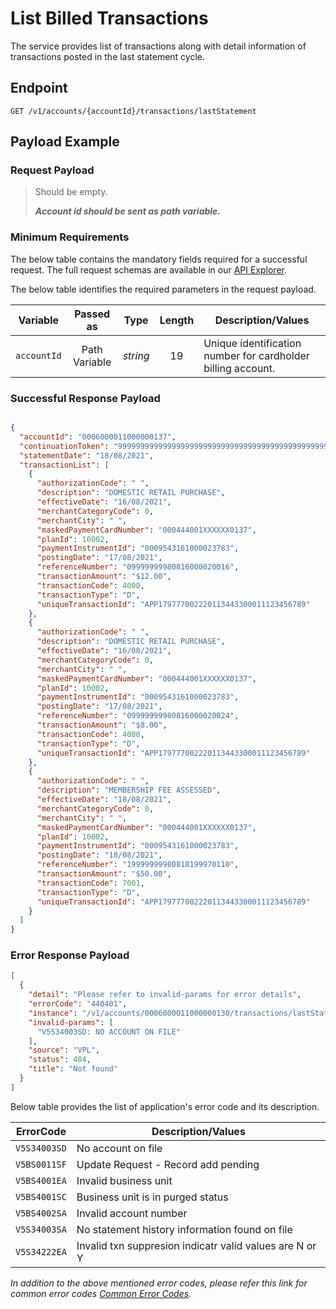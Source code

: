 # List Billed Transactions

The service provides list of transactions along with detail information of transactions posted in the last statement cycle.

## Endpoint

`GET /v1/accounts/{accountId}/transactions/lastStatement`

## Payload Example

### Request Payload

>Should be empty. 
>
>***Account id should be sent as path variable.***

### Minimum Requirements

The below table contains the mandatory fields required for a successful request. The full request schemas are available in our [API Explorer](../api/?type=get&path=/v1/accounts/{accountId}/transactions/lastStatement).

The below table identifies the required parameters in the request payload.

| Variable | Passed as | Type | Length | Description/Values |
| -------- | :-------: | :--: | :------------: | ------------------ |
| `accountId` | Path Variable | *string* | 19 | Unique identification number for cardholder billing account. | 

### Successful Response Payload

```json

{
  "accountId": "0006000011000000137",
  "continuationToken": "99999999999999999999999999999999999999999999999999999999999999999999999999999999",
  "statementDate": "18/08/2021",
  "transactionList": [
    {
      "authorizationCode": " ",
      "description": "DOMESTIC RETAIL PURCHASE",
      "effectiveDate": "16/08/2021",
      "merchantCategoryCode": 0,
      "merchantCity": " ",
      "maskedPaymentCardNumber": "000444001XXXXXX0137",
      "planId": 10002,
      "paymentInstrumentId": "0009543161000023783",
      "postingDate": "17/08/2021",
      "referenceNumber": "09999999980816000020016",
      "transactionAmount": "$12.00",
      "transactionCode": 4000,
      "transactionType": "D",
      "uniqueTransactionId": "APP179777002220113443300011123456789"
    },
    {
      "authorizationCode": " ",
      "description": "DOMESTIC RETAIL PURCHASE",
      "effectiveDate": "16/08/2021",
      "merchantCategoryCode": 0,
      "merchantCity": " ",
      "maskedPaymentCardNumber": "000444001XXXXXX0137",
      "planId": 10002,
      "paymentInstrumentId": "0009543161000023783",
      "postingDate": "17/08/2021",
      "referenceNumber": "09999999980816000020024",
      "transactionAmount": "$8.00",
      "transactionCode": 4000,
      "transactionType": "D",
      "uniqueTransactionId": "APP179777002220113443300011123456789"
    },
    {
      "authorizationCode": " ",
      "description": "MEMBERSHIP FEE ASSESSED",
      "effectiveDate": "18/08/2021",
      "merchantCategoryCode": 0,
      "merchantCity": " ",
      "maskedPaymentCardNumber": "000444001XXXXXX0137",
      "planId": 10002,
      "paymentInstrumentId": "0009543161000023783",
      "postingDate": "18/08/2021",
      "referenceNumber": "19999999980818199970110",
      "transactionAmount": "$50.00",
      "transactionCode": 7001,
      "transactionType": "D",
      "uniqueTransactionId": "APP179777002220113443300011123456789"
    }
  ]
}
```

### Error Response Payload

```json
[
  {
    "detail": "Please refer to invalid-params for error details",
    "errorCode": "440401",
    "instance": "/v1/accounts/0006000011000000130/transactions/lastStatement",
    "invalid-params": [
      "V5S34003SD: NO ACCOUNT ON FILE"
    ],
    "source": "VPL",
    "status": 404,
    "title": "Not found"
  }
]
```

Below table provides the list of application's error code and its description.

| ErrorCode |  Description/Values |
| --------  | ------------------ |
| `V5S34003SD` | No account on file |
| `V5BS0011SF` | Update Request - Record add pending |
| `V5BS4001EA` | Invalid business unit |
| `V5BS4001SC` | Business unit is in purged status |
| `V5BS4002SA` | Invalid account number |  
| `V5S34003SA` | No statement history information found on file |
| `V5S34222EA` | Invalid txn suppresion indicatr valid values are N or Y |

*In addition to the above mentioned error codes, please refer this link for common error codes [Common Error Codes](?path=docs/Common_Error_Code.md).*
